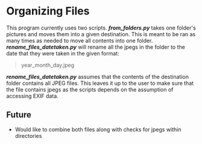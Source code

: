 # **Organizing Files**

This program currently uses two scripts.
**_from_folders.py_** takes one folder's pictures and moves them into a given destination. This is meant to be ran as many times as needed to move all contents into one folder.
**_rename_files_datetaken.py_** will rename all the jpegs in the folder to the date that they were taken in the given format:


> year_month_day.jpeg


**_rename_files_datetaken.py_** assumes that the contents of the destination folder contains all JPEG files. This leaves it up to the user to make sure that the file contains jpegs as the scripts
depends on the assumption of accessing EXIF data.


## **Future**
* Would like to combine both files along with checks for jpegs within directories

